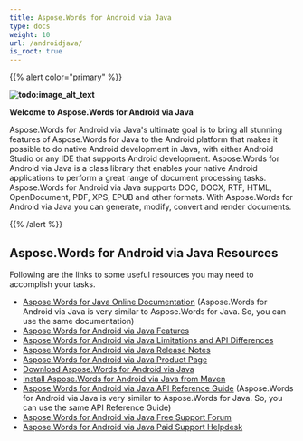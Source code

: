 ```yaml
---
title: Aspose.Words for Android via Java
type: docs
weight: 10
url: /androidjava/
is_root: true
---
```


{{% alert color="primary" %}} 

**![todo:image_alt_text](https://joomla-aspose.dynabic.com/templates/aspose/App_Themes/V3/images/words/logos/aspose_words-for-android-128x128.png)**

**Welcome to Aspose.Words for Android via Java**

Aspose.Words for Android via Java's ultimate goal is to bring all stunning features of Aspose.Words for Java to the Android platform that makes it possible to do native Android development in Java, with either Android Studio or any IDE that supports Android development. Aspose.Words for Android via Java is a class library that enables your native Android applications to perform a great range of document processing tasks. Aspose.Words for Android via Java supports DOC, DOCX, RTF, HTML, OpenDocument, PDF, XPS, EPUB and other formats. With Aspose.Words for Android via Java you can generate, modify, convert and render documents.

{{% /alert %}} 
## **Aspose.Words for Android via Java Resources**
Following are the links to some useful resources you may need to accomplish your tasks.

- [Aspose.Words for Java Online Documentation](https://docs.aspose.com/words/java/) (Aspose.Words for Android via Java is very similar to Aspose.Words for Java. So, you can use the same documentation)
- [Aspose.Words for Android via Java Features](https://docs.aspose.com/words/java/aspose-words-for-android-via-java-features/)
- [Aspose.Words for Android via Java Limitations and API Differences](https://docs.aspose.com/words/java/aspose-words-for-android-via-java-api-differences-and-limitations/)
- [Aspose.Words for Android via Java Release Notes](https://docs.aspose.com/words/java/aspose-words-for-android-via-java/)
- [Aspose.Words for Android via Java Product Page](https://products.aspose.com/words/android-java)
- [Download Aspose.Words for Android via Java](https://repository.aspose.com/webapp/#/artifacts/browse/tree/General/repo/com/aspose/aspose-words)
- [Install Aspose.Words for Android via Java from Maven](https://docs.aspose.com/words/java/install-aspose-words-for-android-via-java/#install-asposewords-for-android-via-java-from-maven-repository)
- [Aspose.Words for Android via Java API Reference Guide](https://apireference.aspose.com/java/words) (Aspose.Words for Android via Java is very similar to Aspose.Words for Java. So, you can use the same API Reference Guide)
- [Aspose.Words for Android via Java Free Support Forum](https://forum.aspose.com/c/words)
- [Aspose.Words for Android via Java Paid Support Helpdesk](https://helpdesk.aspose.com/)
